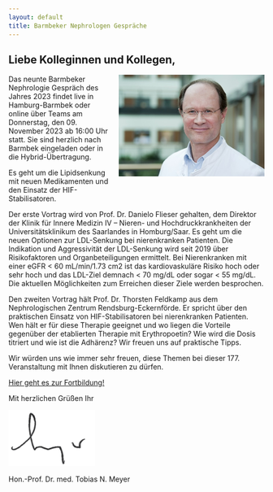 ```yaml
---
layout: default
title: Barmbeker Nephrologen Gespräche
---
```

## Liebe Kolleginnen und Kollegen,   

<img src="/assets/images/CA_Meyer.jpg" height="200rem" alt="Portraitfoto Hon. Prof. Dr. Tobias N. Meyer" style="float:right; margin-left:20px; margin-bottom:20px;">Das neunte Barmbeker Nephrologie Gespräch des Jahres 2023 findet live in Hamburg-Barmbek oder online über Teams am Donnerstag, den 09. November 2023 ab 16:00 Uhr statt. Sie sind herzlich nach Barmbek eingeladen oder in die Hybrid-Übertragung.      

Es geht um die Lipidsenkung mit neuen Medikamenten und den Einsatz der HIF-Stabilisatoren.   
   
Der erste Vortrag wird von Prof. Dr. Danielo Flieser gehalten, dem Direktor der Klinik für Innere Medizin IV – Nieren- und Hochdruckkrankheiten der Universitätsklinikum des Saarlandes in Homburg/Saar. Es geht um die neuen Optionen zur LDL-Senkung bei nierenkranken Patienten. Die Indikation und Aggressivität der LDL-Senkung wird seit 2019 über Risikofaktoren und Organbeteiligungen ermittelt. Bei Nierenkranken mit einer eGFR < 60 mL/min/1.73 cm2 ist das kardiovaskuläre Risiko hoch oder sehr hoch und das LDL-Ziel demnach < 70 mg/dL oder sogar < 55 mg/dL. Die aktuellen Möglichkeiten zum Erreichen dieser Ziele werden besprochen.         
   
Den zweiten Vortrag hält Prof. Dr. Thorsten Feldkamp aus dem Nephrologischen Zentrum Rendsburg-Eckernförde. Er spricht über den praktischen Einsatz von HIF-Stabilisatoren bei nierenkranken Patienten. Wen hält er für diese Therapie geeignet und wo liegen die Vorteile gegenüber der etablierten Therapie mit Erythropoetin? Wie wird die Dosis titriert und wie ist die Adhärenz? Wir freuen uns auf praktische Tipps.         
   
Wir würden uns wie immer sehr freuen, diese Themen bei dieser 177. Veranstaltung mit Ihnen diskutieren zu dürfen.         

<a class="button" href="https://teams.microsoft.com/l/meetup-join/19%3ameeting_YmUxOTUxMDQtOWQ3MC00MWNkLWJhZmQtODZkMGRiMmM0OGE3%40thread.v2/0?context=%7b%22Tid%22%3a%22e6160a47-a12e-4ab1-be56-bddd09456693%22%2c%22Oid%22%3a%2254de3200-43af-4cbb-8fde-9d0457be7bcb%22%7d" target="_blank">Hier geht es zur Fortbildung!</a>  

Mit herzlichen Grüßen Ihr  

![Unterschrift Prof. Meyer](/assets/images/unterschrift-meyer.png)  

Hon.-Prof. Dr. med. Tobias N. Meyer  
